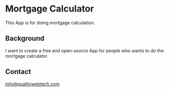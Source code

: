 # Mortgage Calculator
This App is for doing mortgage calculation. 

## Background
I want to create a free and open-source App for people who wants to do the mortgage calculator.

## Contact
info@qualitywebtech.com